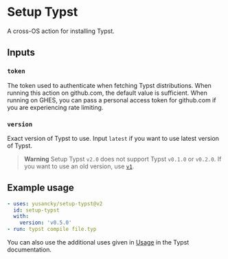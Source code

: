 # Setup Typst

A cross-OS action for installing Typst.

## Inputs

### `token`

The token used to authenticate when fetching Typst distributions. When running this action on github.com, the default value is sufficient. When running on GHES, you can pass a personal access token for github.com if you are experiencing rate limiting.

### `version`

Exact version of Typst to use. Input `latest` if you want to use latest version of Typst.

> **Warning**
> Setup Typst `v2.0` does not support Typst `v0.1.0` or `v0.2.0`. If you want to use an old version, use [`v1`](https://github.com/yusancky/setup-typst/tree/v1).

## Example usage

```yaml
- uses: yusancky/setup-typst@v2
  id: setup-typst
  with:
    version: 'v0.5.0'
- run: typst compile file.typ
```

You can also use the additional uses given in [Usage](https://github.com/typst/typst#usage) in the Typst documentation.
